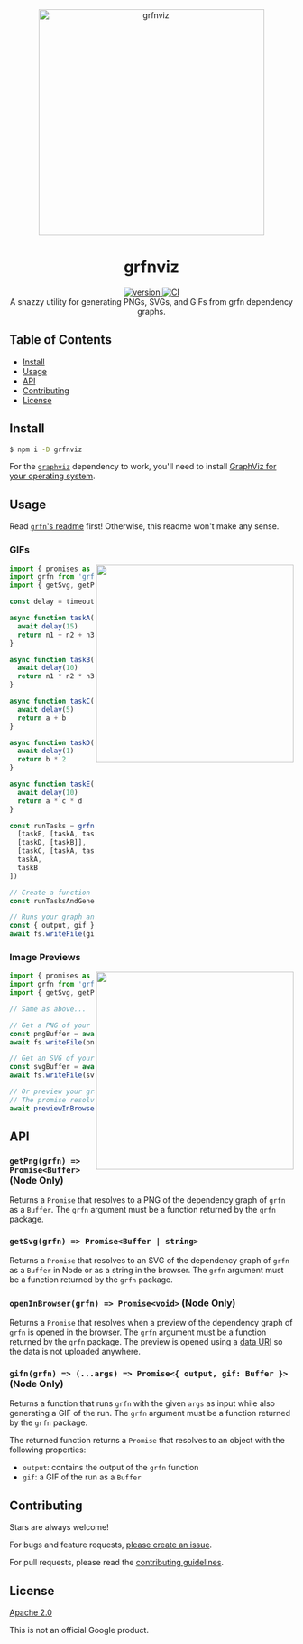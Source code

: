 <div align="center">
  <img src="https://raw.githubusercontent.com/TomerAberbach/grfn/main/grfn.svg" alt="grfnviz" width="400" />
</div>

<h1 align="center">
  grfnviz
</h1>

<div align="center">
  <a href="https://npmjs.org/package/grfnviz">
    <img src="https://badgen.now.sh/npm/v/grfnviz" alt="version" />
  </a>
  <a href="https://github.com/TomerAberbach/grfn/actions">
    <img src="https://github.com/TomerAberbach/grfn/workflows/CI/badge.svg" alt="CI" />
  </a>
</div>

<div align="center">
  A snazzy utility for generating PNGs, SVGs, and GIFs from grfn dependency graphs.
</div>

## Table of Contents

- [Install](#install)
- [Usage](#usage)
- [API](#api)
- [Contributing](#contributing)
- [License](#license)

## Install

```sh
$ npm i -D grfnviz
```

For the [`graphviz`](https://www.npmjs.com/package/graphviz) dependency to work,
you'll need to install
[GraphViz for your operating system](http://www.graphviz.org/download#executable-packages).

## Usage

Read [`grfn`'s readme](https://github.com/TomerAberbach/grfn) first! Otherwise,
this readme won't make any sense.

### GIFs

<img src="https://raw.githubusercontent.com/TomerAberbach/grfn/main/animation.gif" width="350" align="right">

```js
import { promises as fs } from 'fs'
import grfn from 'grfn'
import { getSvg, getPng, previewInBrowser, gifn } from 'grfnviz'

const delay = timeout => new Promise(resolve => setTimeout(resolve, timeout))

async function taskA(n1, n2, n3) {
  await delay(15)
  return n1 + n2 + n3
}

async function taskB(n1, n2, n3) {
  await delay(10)
  return n1 * n2 * n3
}

async function taskC(a, b) {
  await delay(5)
  return a + b
}

async function taskD(b) {
  await delay(1)
  return b * 2
}

async function taskE(a, c, d) {
  await delay(10)
  return a * c * d
}

const runTasks = grfn([
  [taskE, [taskA, taskC, taskD]],
  [taskD, [taskB]],
  [taskC, [taskA, taskB]],
  taskA,
  taskB
])

// Create a function that runs your graph AND generates a GIF
const runTasksAndGenerateGif = gifn(runTasks)

// Runs your graph and get the output and GIF of the run as a Buffer!
const { output, gif } = await runTasksAndGenerateGif(4, 2, 3)
await fs.writeFile(gif, 'myfancygraphrun.gif')
```

### Image Previews

<img src="https://raw.githubusercontent.com/TomerAberbach/grfn/main/preview.png" width="350" align="right">

```js
import { promises as fs } from 'fs'
import grfn from 'grfn'
import { getSvg, getPng, previewInBrowser, gifn } from 'grfnviz'

// Same as above...

// Get a PNG of your dependency graph as a Buffer
const pngBuffer = await getPng(runTasks)
await fs.writeFile(pngBuffer, 'myfancygraph.png')

// Get an SVG of your dependency graph as a Buffer
const svgBuffer = await getSvg(runTasks)
await fs.writeFile(svgBuffer, 'myfancygraph.svg')

// Or preview your graph in the browser!
// The promise resolves when the page has been opened
await previewInBrowser(runTasks)
```

## API

### `getPng(grfn) => Promise<Buffer>` (Node Only)

Returns a `Promise` that resolves to a PNG of the dependency graph of `grfn` as
a `Buffer`. The `grfn` argument must be a function returned by the `grfn`
package.

### `getSvg(grfn) => Promise<Buffer | string>`

Returns a `Promise` that resolves to an SVG of the dependency graph of `grfn` as
a `Buffer` in Node or as a string in the browser. The `grfn` argument must be a
function returned by the `grfn` package.

### `openInBrowser(grfn) => Promise<void>` (Node Only)

Returns a `Promise` that resolves when a preview of the dependency graph of
`grfn` is opened in the browser. The `grfn` argument must be a function returned
by the `grfn` package. The preview is opened using a
[data URI](https://developer.mozilla.org/en-US/docs/Web/HTTP/Basics_of_HTTP/Data_URIs)
so the data is not uploaded anywhere.

### `gifn(grfn) => (...args) => Promise<{ output, gif: Buffer }>` (Node Only)

Returns a function that runs `grfn` with the given `args` as input while also
generating a GIF of the run. The `grfn` argument must be a function returned by
the `grfn` package.

The returned function returns a `Promise` that resolves to an object with the
following properties:

- `output`: contains the output of the `grfn` function
- `gif`: a GIF of the run as a `Buffer`

## Contributing

Stars are always welcome!

For bugs and feature requests,
[please create an issue](https://github.com/TomerAberbach/grfn/issues/new).

For pull requests, please read the
[contributing guidelines](https://github.com/TomerAberbach/grfn/blob/main/contributing.md).

## License

[Apache 2.0](https://github.com/TomerAberbach/grfn/blob/main/license)

This is not an official Google product.
